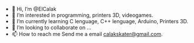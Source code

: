 - 👋 Hi, I’m @ElCalak
- 👀 I’m interested in programming, printers 3D, videogames.
- 🌱 I’m currently learning C lenguage, C++ lenguage, Arduino, Printers 3D.
- 💞️ I’m looking to collaborate on ...
- 📫 How to reach me Send me a email calakskater@gmail.com.

<!---
ElCalak/ElCalak is a ✨ special ✨ repository because its `README.md` (this file) appears on your GitHub profile.
You can click the Preview link to take a look at your changes.
--->
